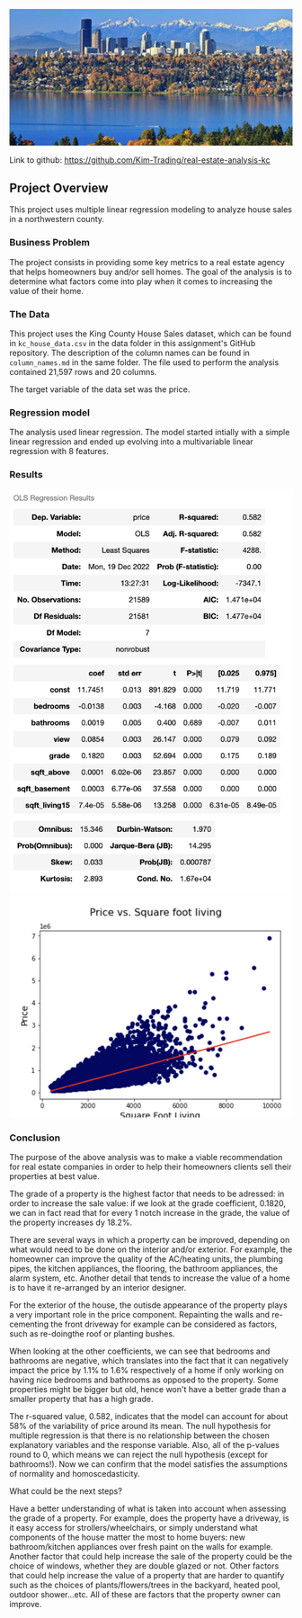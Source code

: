 
![](Images/KC_view.png)

Link to github: https://github.com/Kim-Trading/real-estate-analysis-kc

## Project Overview

This project uses multiple linear regression modeling to analyze house sales in a northwestern county.

### Business Problem

The project consists in providing some key metrics to a real estate agency that helps homeowners buy and/or sell homes. The goal of the analysis is to determine what factors come into play when it comes to increasing the value of their home. 

### The Data

This project uses the King County House Sales dataset, which can be found in  `kc_house_data.csv` in the data folder in this assignment's GitHub repository. The description of the column names can be found in `column_names.md` in the same folder. The file used to perform the analysis contained 21,597 rows and 20 columns.

The target variable of the data set was the price. 

### Regression model

The analysis used linear regression. The model started intially with a simple linear regression and ended up evolving into a multivariable linear regression with 8 features.

### Results

![](Images/OLS_Regression_results.png)
![](Images/Best_fit_line.png)

### Conclusion

The purpose of the above analysis was to make a viable recommendation for real estate companies in order to help their homeowners clients sell their properties at best value.

The grade of a property is the highest factor that needs to be adressed: in order to increase the sale value: if we look at the grade coefficient, 0.1820, we can in fact read that for every 1 notch increase in the grade, the value of the property increases dy 18.2%.

There are several ways in which a property can be improved, depending on what would need to be done on the interior and/or exterior. For example, the homeowner can improve the quality of the AC/heating units, the plumbing pipes, the kitchen appliances, the flooring, the bathroom appliances, the alarm system, etc. Another detail that tends to increase the value of a home is to have it re-arranged by an interior designer.

For the exterior of the house, the outisde appearance of the property plays a very important role in the price component. Repainting the walls and re-cementing the front driveway for example can be considered as factors, such as re-doingthe roof or planting bushes.

When looking at the other coefficients, we can see that bedrooms and bathrooms are negative, which translates into the fact that it can negatively impact the price by 1.1% to 1.6% respectively of a home if only working on having nice bedrooms and bathrooms as opposed to the property. Some properties might be bigger but old, hence won't have a better grade than a smaller property that has a high grade.

The r-squared value, 0.582, indicates that the model can account for about 58% of the variability of price around its mean. The null hypothesis for multiple regression is that there is no relationship between the chosen explanatory variables and the response variable. Also, all of the p-values round to 0, which means we can reject the null hypothesis (except for bathrooms!). Now we can confirm that the model satisfies the assumptions of normality and homoscedasticity.

What could be the next steps?

Have a better understanding of what is taken into account when assessing the grade of a property. For example, does the property have a driveway, is it easy access for strollers/wheelchairs, or simply understand what components of the house matter the most to home buyers: new bathroom/kitchen appliances over fresh paint on the walls for example. Another factor that could help increase the sale of the property could be the choice of windows, whether they are double glazed or not.
Other factors that could help increase the value of a property that are harder to quantify such as the choices of plants/flowers/trees in the backyard, heated pool, outdoor shower...etc. All of these are factors that the property owner can improve.